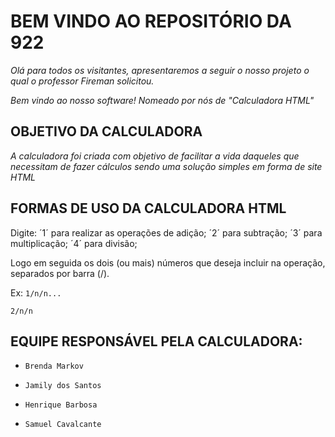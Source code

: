 # BEM VINDO AO REPOSITÓRIO DA 922
*Olá para todos os visitantes, apresentaremos a seguir o nosso projeto o qual o professor Fireman solicitou.*

_Bem vindo ao nosso software!_
_Nomeado por nós de "Calculadora HTML"_

## OBJETIVO DA CALCULADORA
*A calculadora foi criada com objetivo de facilitar a vida daqueles que necessitam de fazer cálculos*
_sendo uma solução simples em forma de site HTML_

## FORMAS DE USO DA CALCULADORA HTML
Digite:
´1´ para realizar as operações de adição;
´2´ para subtração;
´3´ para multiplicação;
´4´ para divisão;



Logo em seguida os dois (ou mais) números que deseja incluir na operação, separados por barra (/).

Ex: `1/n/n...`

`2/n/n`

## EQUIPE RESPONSÁVEL PELA CALCULADORA:

- `Brenda Markov`

- `Jamily dos Santos`

- `Henrique Barbosa`

- `Samuel Cavalcante`
